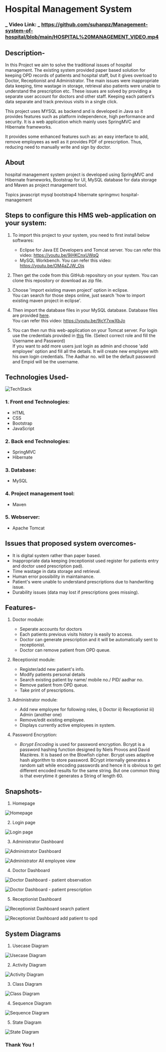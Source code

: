 # Hospital Management System

### _ Video Link: _ https://github.com/suhanpz/Management-system-of-hospital/blob/main/HOSPITAL%20MANAGEMENT_VIDEO.mp4

## Description-
   In this Project we aim to solve the traditional issues of hospital management. The existing system provided paper based solution for keeping OPD records of patients and hospital staff, but it gives overload to Doctor, Receptionist and Administrator.  The main issues were inappropriate data keeping, time wastage in storage, retrieval also patients were unable to understand the prescription etc. These issues are solved by providing a separate user account for doctors and other staff. Keeping each patient’s data separate and track previous visits in a single click. 
   
   This project uses MYSQL as backend and is developed in Java so it provides features such as platform independence, high performance and security. It is a web application which mainly uses SpringMVC and Hibernate frameworks. 
   
   It provides some enhanced features such as: an easy interface to add, remove employees as well as it provides PDF of prescription. Thus, reducing need to manually write  and  sign  by doctor. 
  
## About
hospital management system project is developed using SpringMVC and Hibernate frameworks, Bootstrap for UI, MySQL database for data storage and Maven as project management tool.

Topics
javascript mysql bootstrap4 hibernate springmvc hospital-management
## Steps to configure this HMS web-application on your system:

1. To import this project to your system, you need to first install below softwares: 
   - Eclipse for Java EE Developers and Tomcat server. You can refer this video: https://youtu.be/9iHKCnxUWqQ
   - MySQL Workbench. You can refer this video: https://youtu.be/OM4aZJW_Ojs

2. Then get the code from this GitHub repository on your system. You can clone this repository or download as zip file.

3. Choose 'import existing maven project' option in eclipse. 
<br> You can search for those steps online, just search 'how to import existing maven project in eclipse'. 

4. Then import the database files in your MySQL database. Database files are provided [here](https://github.com/rid17pawar/HospitalManagement/tree/master/databaseFiles%20and%20demoLoginCredentials/hospitaldb).
<br> You can refer this video: https://youtu.be/9icY7xwXbJo

5. You can then run this web-application on your Tomcat server. For login use the credentials provided in [this](https://github.com/rid17pawar/HospitalManagement/blob/master/databaseFiles%20and%20demoLoginCredentials/loginPasswordsForDemo.txt) file. (Select correct role and fill the Username and Password) 
<br> If you want to add more users just login as admin and choose 'add employee' option and fill all the details. It will create new employee with his own login credentials. The Aadhar no. will be the default password and Empid will be the username.

## Technologies Used-

![TechStack](https://github.com/rid17pawar/HospitalManagement/blob/master/readme_images/snapshots/techStack.png)


### 1. Front end Technologies:
  - HTML
  - CSS
  - Bootstrap
  - JavaScript
  
### 2. Back end Technologies:
  - SpringMVC 
  - Hibernate
  
### 3. Database:
  - MySQL
  
### 4. Project management tool:
  - Maven
  
### 5. Webserver:
  - Apache Tomcat
  

## Issues that proposed system overcomes-
   - It is digital system rather than paper based.
   - Inappropriate data keeping (receptionist used register for patients entry and doctor used prescription pad).
   - Time wastage in data storage and retrieval.
   - Human error possibility in maintainance.
   - Patient's were unable to understand prescriptions due to handwriting issue.
   - Durability issues (data may lost if prescriptions goes missing).


## Features-
  1. Doctor module:
      - Seperate accounts for doctors
      - Each patients previous visits history is easily to access.
      - Doctor can generate prescription and it will be automatically sent to receptionist.
      - Doctor can remove patient from OPD queue.
      
  2. Receptionist module:
      - Register/add new patient's info.
      - Modify patients personal details
      - Search existing patient by name/ mobile no./ PID/ aadhar no.
      - Remove patient from OPD queue.
      - Take print of prescriptions.
      
  3. Administrator module:
      - Add new employee for following roles,
                      i) Doctor
                     ii) Receptionist
                    iii) Admin (another one)
      - Remove/edit existing employee. 
      - Displays currently active employees in system.
      
  4. Password Encryption:
      - *_Bcrypt Encoding_* is used for password encryption. Bcrypt is a password hashing function designed by Niels Provos and David Mazières. It is based on the Blowfish cipher. Bcrypt uses adaptive hash algorithm to store password. BCrypt internally generates a random salt while encoding passwords and hence it is obvious to get different encoded results for the same string. But one common thing is that everytime it generates a String of length 60.


## Snapshots-

1. Homepage

![Homepage](https://github.com/rid17pawar/HospitalManagement/blob/master/readme_images/snapshots/homepg.png)

2. Login page

![Login page](https://github.com/rid17pawar/HospitalManagement/blob/master/readme_images/snapshots/loginpg.png)

3. Administrator Dashboard

![Administrator Dashboard](https://github.com/rid17pawar/HospitalManagement/blob/master/readme_images/snapshots/adminDashboard.png)

![Administrator All employee view](https://github.com/rid17pawar/HospitalManagement/blob/master/readme_images/snapshots/adminAll.png)

4. Doctor Dashboard

![Doctor Dashboard - patient observation](https://github.com/rid17pawar/HospitalManagement/blob/master/readme_images/snapshots/doctorObservation.png)

![Doctor Dashboard - patient prescription](https://github.com/rid17pawar/HospitalManagement/blob/master/readme_images/snapshots/doctorPrescription.png)

5. Receptionist Dashboard

![Receptionist Dashboard search patient](https://github.com/rid17pawar/HospitalManagement/blob/master/readme_images/snapshots/receptionistSearch.png)

![Receptionist Dashboard add patient to opd](https://github.com/rid17pawar/HospitalManagement/blob/master/readme_images/snapshots/receptionistAdd.png)

## System Diagrams

1. Usecase Diagram

![Usecase Diagram](https://github.com/rid17pawar/HospitalManagement/blob/master/readme_images/System%20Diagrams/Usecase%20Diagram.jpg)

2. Activity Diagram

![Activity Diagram](https://github.com/rid17pawar/HospitalManagement/blob/master/readme_images/System%20Diagrams/Activity%20Diagram.png)

3. Class Diagram

![Class Diagram](https://github.com/rid17pawar/HospitalManagement/blob/master/readme_images/System%20Diagrams/Class%20Diagram.png)

4. Sequence Diagram

![Sequence Diagram](https://github.com/rid17pawar/HospitalManagement/blob/master/readme_images/System%20Diagrams/Sequence%20Diagram.png)

5. State Diagram

![State Diagram](https://github.com/rid17pawar/HospitalManagement/blob/master/readme_images/System%20Diagrams/State%20Diagram.png)

### Thank You !
